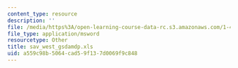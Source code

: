 ```yaml
---
content_type: resource
description: ''
file: /media/https%3A/open-learning-course-data-rc.s3.amazonaws.com/1-46-strategic-management-in-the-design-and-construction-value-chain-fall-2003/a559c98b5064cad59f137d0069f9c848_sav_west_gsdamdp.xls
file_type: application/msword
resourcetype: Other
title: sav_west_gsdamdp.xls
uid: a559c98b-5064-cad5-9f13-7d0069f9c848
---
```

